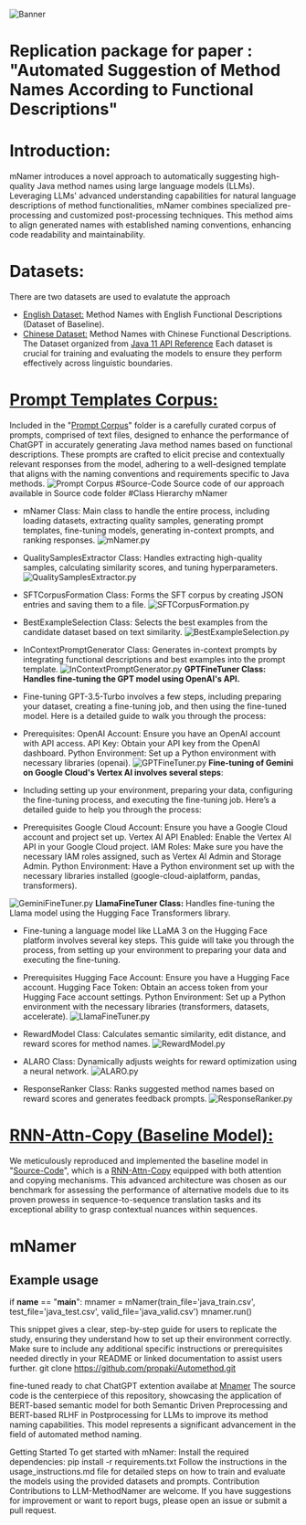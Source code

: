 ![Banner](Mnamer.png)
# Replication package for paper : "Automated Suggestion of Method Names According to Functional Descriptions"

# Introduction:
mNamer introduces a novel approach to automatically suggesting high-quality Java method names using large language models (LLMs). Leveraging LLMs' advanced understanding capabilities for natural language descriptions of method functionalities, mNamer combines specialized pre-processing and customized post-processing techniques. This method aims to align generated names with established naming conventions, enhancing code readability and maintainability.
# Datasets:
There are two datasets are used to evalatute the approach
- [English Dataset:](https://github.com/waseemakram36602/LLM-Based-Namer/tree/main/Datasets/English-Dataset) Method Names with English Functional Descriptions (Dataset of Baseline).
- [Chinese Dataset:](https://github.com/waseemakram36602/LLM-Based-Namer/tree/main/Datasets/Chinese-Dataset) Method Names with Chinese Functional Descriptions. The Dataset organized from [Java 11 API Reference](https://www.apiref.com/java11-zh/java.base/module-summary.html)
Each dataset is crucial for training and evaluating the models to ensure they perform effectively across linguistic boundaries.
#  [Prompt Templates Corpus:](https://github.com/waseemakram36602/LLM-Based-Namer/tree/main/Prompt_Corpus) 
Included in the "[Prompt Corpus](https://github.com/waseemakram36602/LLM-Based-Namer/tree/main/Prompt_Corpus)" folder is a carefully curated corpus of prompts, comprised of text files, designed to enhance the performance of ChatGPT in accurately generating Java method names based on functional descriptions. These prompts are crafted to elicit precise and contextually relevant responses from the model, adhering to a well-designed template that aligns with the naming conventions and requirements specific to Java methods.
![Prompt Corpus](promptcorpus.PNG)
#Source-Code
Source code of our approach available in Source code folder
#Class Hierarchy
mNamer

- mNamer Class: Main class to handle the entire process, including loading datasets, extracting quality samples, generating prompt templates, fine-tuning models, generating in-context prompts, and ranking responses.
![mNamer.py](mNamer.PNG)

- QualitySamplesExtractor Class: Handles extracting high-quality samples, calculating similarity scores, and tuning hyperparameters.
![QualitySamplesExtractor.py](QualitySample.PNG)
- SFTCorpusFormation Class: Forms the SFT corpus by creating JSON entries and saving them to a file.
![SFTCorpusFormation.py](SFTCorpus.PNG)
- BestExampleSelection Class: Selects the best examples from the candidate dataset based on text similarity.
![BestExampleSelection.py](BestExamples.PNG)
- InContextPromptGenerator Class: Generates in-context prompts by integrating functional descriptions and best examples into the prompt template.
![InContextPromptGenerator.py](InContextPrompts.PNG)
**GPTFineTuner Class: Handles fine-tuning the GPT model using OpenAI's API.**
- Fine-tuning GPT-3.5-Turbo involves a few steps, including preparing your dataset, creating a fine-tuning job, and then using the fine-tuned model. Here is a detailed guide to walk you through the process:
- Prerequisites:
OpenAI Account: Ensure you have an OpenAI account with API access.
API Key: Obtain your API key from the OpenAI dashboard.
Python Environment: Set up a Python environment with necessary libraries (openai).
![GPTFineTuner.py](GPTFine.PNG)
**Fine-tuning of Gemini on Google Cloud's Vertex AI involves several steps**:
- Including setting up your environment, preparing your data, configuring the fine-tuning process, and executing the fine-tuning job. Here’s a detailed guide to help you through the process:
- Prerequisites
Google Cloud Account: Ensure you have a Google Cloud account and project set up.
Vertex AI API Enabled: Enable the Vertex AI API in your Google Cloud project.
IAM Roles: Make sure you have the necessary IAM roles assigned, such as Vertex AI Admin and Storage Admin.
Python Environment: Have a Python environment set up with the necessary libraries installed (google-cloud-aiplatform, pandas, transformers).
  
![GeminiFineTuner.py](GeminiFine.PNG)
**LlamaFineTuner Class:**
Handles fine-tuning the Llama model using the Hugging Face Transformers library.
- Fine-tuning a language model like LLaMA 3 on the Hugging Face platform involves several key steps. This guide will take you through the process, from setting up your environment to preparing your data and executing the fine-tuning.

- Prerequisites
Hugging Face Account: Ensure you have a Hugging Face account.
Hugging Face Token: Obtain an access token from your Hugging Face account settings.
Python Environment: Set up a Python environment with the necessary libraries (transformers, datasets, accelerate).
![LlamaFineTuner.py](LlamaFine.PNG)
- RewardModel Class: Calculates semantic similarity, edit distance, and reward scores for method names.
![RewardModel.py](RewardModel.PNG)
- ALARO Class: Dynamically adjusts weights for reward optimization using a neural network.
![ALARO.py](ALARO.PNG)
- ResponseRanker Class: Ranks suggested method names based on reward scores and generates feedback prompts.
![ResponseRanker.py](Response.PNG)

# [RNN-Attn-Copy (Baseline Model):]([https://github.com/propaki/Automethod/tree/main/Source-Code/RNN-Attn-Copy.ipynb](https://github.com/waseemakram36602/LLM-Based-Namer/tree/main/Baseline_Code))
We meticulously reproduced and implemented the baseline model in "[Source-Code](https://github.com/waseemakram36602/LLM-Based-Namer/tree/main/Baseline_Code)", which is a [RNN-Attn-Copy](https://github.com/waseemakram36602/LLM-Based-Namer/blob/main/Baseline_Code/RNN-Att-Copy.ipynb) equipped with both attention and copying mechanisms. This advanced architecture was chosen as our benchmark for assessing the performance of alternative models due to its proven prowess in sequence-to-sequence translation tasks and its exceptional ability to grasp contextual nuances within sequences.

# mNamer
## Example usage
if __name__ == "__main__":
    mnamer = mNamer(train_file='java_train.csv', test_file='java_test.csv', valid_file='java_valid.csv')
    mnamer.run()
    
This snippet gives a clear, step-by-step guide for users to replicate the study, ensuring they understand how to set up their environment correctly. Make sure to include any additional specific instructions or prerequisites needed directly in your README or linked documentation to assist users further.
git clone https://github.com/propaki/Automethod.git

fine-tuned ready to chat ChatGPT extention availabe at [Mnamer](https://chat.openai.com/g/g-T58v7ELEM-mnamer)
The source code is the centerpiece of this repository, showcasing the application of BERT-based semantic model for both Semantic Driven Preprocessing and BERT-based RLHF in Postprocessing for LLMs to improve its method naming capabilities. This model represents a significant advancement in the field of automated method naming.

Getting Started
To get started with mNamer:
Install the required dependencies: pip install -r requirements.txt
Follow the instructions in the usage_instructions.md file for detailed steps on how to train and evaluate the models using the provided datasets and prompts.
Contribution
Contributions to LLM-MethodNamer are welcome. If you have suggestions for improvement or want to report bugs, please open an issue or submit a pull request.
